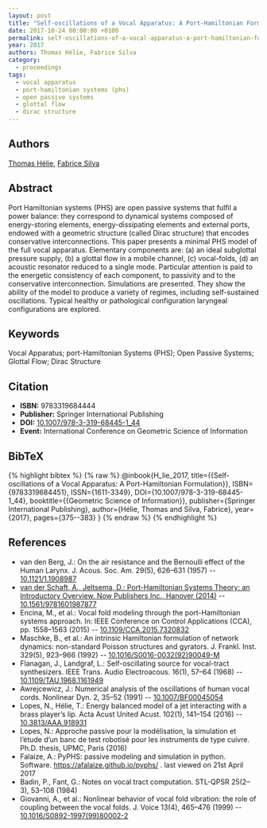 ```yaml
---
layout: post
title: "Self-oscillations of a Vocal Apparatus: A Port-Hamiltonian Formulation"
date: 2017-10-24 00:00:00 +0100
permalink: self-oscillations-of-a-vocal-apparatus-a-port-hamiltonian-formulation
year: 2017
authors: Thomas Hélie, Fabrice Silva
category:
  - proceedings
tags:
  - vocal apparatus
  - port-hamiltonian systems (phs)
  - open passive systems
  - glottal flow
  - dirac structure
---
```

 
## Authors
[Thomas Hélie](authors/thomas_helie), [Fabrice Silva](authors/fabrice_silva)
 
## Abstract
Port Hamiltonian systems (PHS) are open passive systems that fulfil a power balance: they correspond to dynamical systems composed of energy-storing elements, energy-dissipating elements and external ports, endowed with a geometric structure (called Dirac structure) that encodes conservative interconnections. This paper presents a minimal PHS model of the full vocal apparatus. Elementary components are: (a) an ideal subglottal pressure supply, (b) a glottal flow in a mobile channel, (c) vocal-folds, (d) an acoustic resonator reduced to a single mode. Particular attention is paid to the energetic consistency of each component, to passivity and to the conservative interconnection. Simulations are presented. They show the ability of the model to produce a variety of regimes, including self-sustained oscillations. Typical healthy or pathological configuration laryngeal configurations are explored.
 
## Keywords
Vocal Apparatus; port-Hamiltonian Systems (PHS); Open Passive Systems; Glottal Flow; Dirac Structure
 
## Citation
- **ISBN:** 9783319684444
- **Publisher:** Springer International Publishing
- **DOI:** [10.1007/978-3-319-68445-1_44](https://doi.org/10.1007/978-3-319-68445-1_44)
- **Event:** International Conference on Geometric Science of Information
 
## BibTeX
{% highlight bibtex %}
{% raw %}
@inbook{H_lie_2017,
  title={{Self-oscillations of a Vocal Apparatus: A Port-Hamiltonian Formulation}},
  ISBN={9783319684451},
  ISSN={1611-3349},
  DOI={10.1007/978-3-319-68445-1_44},
  booktitle={{Geometric Science of Information}},
  publisher={Springer International Publishing},
  author={Hélie, Thomas and Silva, Fabrice},
  year={2017},
  pages={375--383}
}
{% endraw %}
{% endhighlight %}
 
## References
- van den Berg, J.: On the air resistance and the Bernoulli effect of the Human Larynx. J. Acous. Soc. Am. 29(5), 626–631 (1957) -- [10.1121/1.1908987](https://doi.org/10.1121/1.1908987)
- [van der Schaft, A., Jeltsema, D.: Port-Hamiltonian Systems Theory: an Introductory Overview. Now Publishers Inc., Hanover (2014)](port-hamiltonian-systems-theory-an-introductory-overview) -- [10.1561/9781601987877](https://doi.org/10.1561/9781601987877)
- Encina, M., et al.: Vocal fold modeling through the port-Hamiltonian systems approach. In: IEEE Conference on Control Applications (CCA), pp. 1558–1563 (2015) -- [10.1109/CCA.2015.7320832](https://doi.org/10.1109/CCA.2015.7320832)
- Maschke, B., et al.: An intrinsic Hamiltonian formulation of network dynamics: non-standard Poisson structures and gyrators. J. Frankl. Inst. 329(5), 923–966 (1992) -- [10.1016/S0016-0032(92)90049-M](https://doi.org/10.1016/S0016-0032(92)90049-M)
- Flanagan, J., Landgraf, L.: Self-oscillating source for vocal-tract synthesizers. IEEE Trans. Audio Electroacous. 16(1), 57–64 (1968) -- [10.1109/TAU.1968.1161949](https://doi.org/10.1109/TAU.1968.1161949)
- Awrejcewicz, J.: Numerical analysis of the oscillations of human vocal cords. Nonlinear Dyn. 2, 35–52 (1991) -- [10.1007/BF00045054](https://doi.org/10.1007/BF00045054)
- Lopes, N., Hélie, T.: Energy balanced model of a jet interacting with a brass player’s lip. Acta Acust United Acust. 102(1), 141–154 (2016) -- [10.3813/AAA.918931](https://doi.org/10.3813/AAA.918931)
- Lopes, N.: Approche passive pour la modélisation, la simulation et l’étude d’un banc de test robotisé pour les instruments de type cuivre. Ph.D. thesis, UPMC, Paris (2016)
- Falaize, A.: PyPHS: passive modeling and simulation in python. Software. https://afalaize.github.io/pyphs/ . last viewed on 21st April 2017
- Badin, P., Fant, G.: Notes on vocal tract computation. STL-QPSR 25(2–3), 53–108 (1984)
- Giovanni, A., et al.: Nonlinear behavior of vocal fold vibration: the role of coupling between the vocal folds. J. Voice 13(4), 465–476 (1999) -- [10.1016/S0892-1997(99)80002-2](https://doi.org/10.1016/S0892-1997(99)80002-2)


